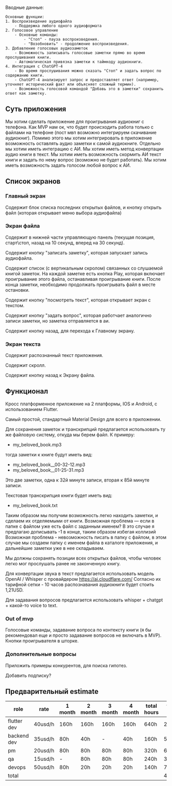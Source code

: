 Вводные данные:
```
Основные функции:
1. Воспроизведение аудиофайла
    - Поддержка любого одного аудиоформата
2. Голосовое управление
    - Основные команды:
        - "Стоп" - пауза воспроизведения.
        - "Возобновить" - продолжение воспроизведения.
3. Добавление голосовых аудиозаметок
    - Возможность записывать голосовые заметки прямо во время прослушивания книги.
    - Автоматическая привязка заметки к таймкоду аудиокниги.
4. Интеграция с ChatGPT-4    
    - Во время прослушивания можно сказать "Стоп" и задать вопрос по содержанию книги.
    - ChatGPT-4 анализирует запрос и предоставляет ответ (например, уточняет исторический факт или объясняет сложный термин).
    - Возможность голосовой командой "Добавь это в заметки" сохранить ответ как заметку.
```

## Суть приложения
Мы хотим сделать приложение для проигрывания аудиокниг с телефона. Как MVP нам ок, что будет происходить работа только с файлами на телефоне (пост мвп возможно интегрируем скачивание аудиокниг). Помимо этого мы хотим интегрировать в приложение возможность оставлять аудио заметки к самой аудиокниге. Отдельно мы хотим иметь интеграцию с АИ. Мы хотим иметь метод конвертации аудио книги в текст. Мы хотим иметь возможность скормить АИ текст книги и задать по нему вопрос (возможно не будет работать). Мы хотим иметь возможность задать голосом любой вопрос к АИ.
## Список экранов
### Главный экран
Содержит блок списка последних открытых файлов, и кнопку открыть файл (которая открывает меню выбора аудиофайла)
### Экран файла
Содержит в нижней части управляющую панель (текущая позиция, старт\стоп, назад на 10 секунд, вперед на 30 секунд).

Содержит кнопку "записать заметку", которая запускает запись аудиофайла.

Содержит список (с вертикальным скролом) связанных со слушаемой книгой заметок. На каждой заметке есть кнопка Play, которая включает проигрывание этого файла, останавливая проигрывание книги. После конца заметки, необходимо продолжать проигрывать файл в месте остановки.

Содержит кнопку "посмотреть текст", которая открывает экран с текстом.

Содержит кнопку "задать вопрос", которая работчает аналогично записи заметки, но заметка отправляется в аи.

Содержит кнопку назад, для перехода к Главному экрану.

### Экран текста
Содержит распознанный текст приложения.

Содержит скролл.

Содержит кнопку назад к Экрану файла.

## Функционал
Кросс платформенное приложение на 2 платформы, IOS и Android, с использованием Flutter.

Самый простой, стандартный Material Design для всего в приложении.

Для сохранения заметок и транскрипций предлагается использовать ту же файловую систему, откуда мы берем файл. К примеру:
- my_beloved_book.mp3

тогда заметки к книге будут иметь вид:
- my_beloved_book__00-32-12.mp3
- my_beloved_book__01-25-31.mp3

Это две заметки, одна к 32й минуте записи, вторая к 85й минуте записи.

Текстовая транскрипция книги будет иметь вид:
- my_beloved_book.txt

Таким образом мы получим возможность легко находить заметки, и сделаем их отделяемыми от книги. Возможная проблема — если в папке с файлом уже есть файл с заданным именем? В это случае я предлагаю дописывать -1 в конце, таким образом избегая коллизий
Возможная проблема - невозможность писать в папку с файлом, в этом случае мы создаем папку с именем файла в каталоге приложения, и дальнейшие заметки уже в нее складываем.

Мы должны сохранять позиции всех открытых файлов, чтобы человек легко мог прослушать ранее не законченную книгу.

Для конвертации звука в текст предлагается использовать модель OpenAI / Whisper с провайдером 
https://ai.cloudflare.com/
Согласно их тарифной сетки - 10 часов распознавания аудиокниги будет стоить 1,21USD.

Для задавания вопросов предлагается использовать whisper + chatgpt + какой-то voice to text.

### Out of mvp
Голосовые команды, задавание вопроса по контексту книги (я бы рекомендовал еще и просто задавание вопросов не включать в MVP). Кнопки проигрывателя в шторке.

### Дополнительные вопросы
Приложить примеры конкурентов, для поиска гипотез.

Добавить подписку? 

## Предварительный estimate

| role        | rate    | 1 month | 2 month | 3 month | 4 month | total hours | total usd |
| ----------- | ------- | ------- | ------- | ------- | ------- | ----------- | --------- |
| flutter dev | 40usd/h | 160h    | 160h    | 160h    | 160h    | 640h        | 25600     |
| backend dev | 35usd/h | 80h     | 40h     | -       | 40h     | 160h        | 5600      |
| pm          | 20usd/h | 80h     | 80h     | 80h     | 80h     | 320h        | 6400      |
| qa          | 15usd/h | -       | 80h     | 80h     | 80h     | 240h        | 3600      |
| devops      | 50usd/h | 80h     | 20h     | 20h     | 20h     | 140h        | 7000      |
| total       |         |         |         |         |         |             | 48200     |
 